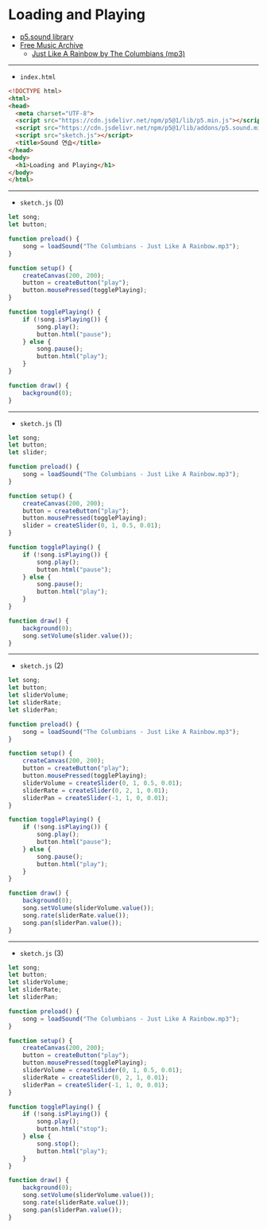 # Loading and Playing
- [p5.sound library](https://p5js.org/reference/#/libraries/p5.sound)
- [Free Music Archive](https://freemusicarchive.org/home/)
  - [Just Like A Rainbow by The Columbians (mp3)](https://freemusicarchive.org/music/Antique_Phonograph_Music_Program_Various_Artists/Antique_Phonograph_Music_Program_08252015/Just_Like_A_Rainbow/)


---
 
- `index.html`

```html
<!DOCTYPE html>
<html>
<head>
  <meta charset="UTF-8">
  <script src="https://cdn.jsdelivr.net/npm/p5@1/lib/p5.min.js"></script>
  <script src="https://cdn.jsdelivr.net/npm/p5@1/lib/addons/p5.sound.min.js"></script>
  <script src="sketch.js"></script>
  <title>Sound 연습</title>
</head>
<body>
  <h1>Loading and Playing</h1>
</body>
</html>
```

---

- `sketch.js` (0)

```javascript
let song;
let button;

function preload() {
    song = loadSound("The Columbians - Just Like A Rainbow.mp3");
}

function setup() {
    createCanvas(200, 200);
    button = createButton("play");
    button.mousePressed(togglePlaying);
}

function togglePlaying() {
    if (!song.isPlaying()) {
        song.play();
        button.html("pause");
    } else {
        song.pause();
        button.html("play");
    }
}

function draw() {
    background(0);
}
```

---

- `sketch.js` (1)

```javascript
let song;
let button;
let slider;

function preload() {
    song = loadSound("The Columbians - Just Like A Rainbow.mp3");
}

function setup() {
    createCanvas(200, 200);
    button = createButton("play");
    button.mousePressed(togglePlaying);
    slider = createSlider(0, 1, 0.5, 0.01);
}

function togglePlaying() {
    if (!song.isPlaying()) {
        song.play();
        button.html("pause");
    } else {
        song.pause();
        button.html("play");
    }
}

function draw() {
    background(0);
    song.setVolume(slider.value());
}
```

---

- `sketch.js` (2)

```javascript
let song;
let button;
let sliderVolume;
let sliderRate;
let sliderPan;

function preload() {
    song = loadSound("The Columbians - Just Like A Rainbow.mp3");
}

function setup() {
    createCanvas(200, 200);
    button = createButton("play");
    button.mousePressed(togglePlaying);
    sliderVolume = createSlider(0, 1, 0.5, 0.01);
    sliderRate = createSlider(0, 2, 1, 0.01);
    sliderPan = createSlider(-1, 1, 0, 0.01);
}

function togglePlaying() {
    if (!song.isPlaying()) {
        song.play();
        button.html("pause");
    } else {
        song.pause();
        button.html("play");
    }
}

function draw() {
    background(0);
    song.setVolume(sliderVolume.value());
    song.rate(sliderRate.value());
    song.pan(sliderPan.value());
}
```

---

- `sketch.js` (3)

```javascript
let song;
let button;
let sliderVolume;
let sliderRate;
let sliderPan;

function preload() {
    song = loadSound("The Columbians - Just Like A Rainbow.mp3");
}

function setup() {
    createCanvas(200, 200);
    button = createButton("play");
    button.mousePressed(togglePlaying);
    sliderVolume = createSlider(0, 1, 0.5, 0.01);
    sliderRate = createSlider(0, 2, 1, 0.01);
    sliderPan = createSlider(-1, 1, 0, 0.01);
}

function togglePlaying() {
    if (!song.isPlaying()) {
        song.play();
        button.html("stop");
    } else {
        song.stop();
        button.html("play");
    }
}

function draw() {
    background(0);
    song.setVolume(sliderVolume.value());
    song.rate(sliderRate.value());
    song.pan(sliderPan.value());
}
```
